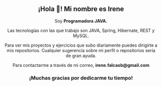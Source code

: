 <p>
   <h2 align="center">¡Hola 👋! Mi nombre es Irene </h2>
</p>

<p align="center">Soy <strong>Programadora JAVA.</strong>
   
<p align="center"> Las tecnologías con las que trabajo son JAVA, Spring, Hibernate, REST y MySQL.</p>

<p align="center"> Para ver mis proyectos y ejercicios que subo diariamente puedes dirigirte a mis repositorios. Cualquier sugerencía sobre mi perfil o repositorios sería de gran ayuda.<p>

<p align="center"> Para contactarme a través de mi correo, <strong>irene.falcaob@gmail.com<p>

<p>
   <h3 align="center"> ¡Muchas gracias por dedicarme tu tiempo!</h3>
</p>


